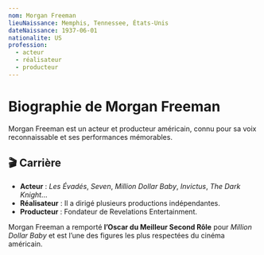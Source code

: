 ```yaml
---
nom: Morgan Freeman
lieuNaissance: Memphis, Tennessee, États-Unis
dateNaissance: 1937-06-01
nationalite: US
profession:
  - acteur
  - réalisateur
  - producteur
---
```


# Biographie de Morgan Freeman

Morgan Freeman est un acteur et producteur américain, connu pour sa voix reconnaissable et ses performances mémorables.

## 🎬 Carrière

- **Acteur** : *Les Évadés*, *Seven*, *Million Dollar Baby*, *Invictus*, *The Dark Knight*...
- **Réalisateur** : Il a dirigé plusieurs productions indépendantes.
- **Producteur** : Fondateur de Revelations Entertainment.

Morgan Freeman a remporté **l’Oscar du Meilleur Second Rôle** pour *Million Dollar Baby* et est l’une des figures les plus respectées du cinéma américain.
